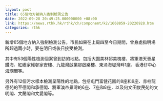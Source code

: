 ```yaml
---
layout: post
title: 65個地方被納入強制檢測公告
date: 2022-09-28 20:49:25.000000000 +08:00
link: https://news.rthk.hk/rthk/ch/component/k2/1668859-20220928.htm
categories: rthk
---
```


新增65個地方納入強制檢測公告，市民如果在上周四至今日期間，曾身處指明場所超過兩小時，要在明日或後日接受檢測。

其中有53個陽性檢測個案曾到訪的地點，包括大圍美林邨美槐樓、將軍澳天晉星鑽海、紅磡家維邨家安樓、九龍灣啟業邨啟樂樓、東涌海堤灣畔1座、香港仔中心海瑚閣等。

另外有12個污水樣本檢測呈陽性的地點，包括屯門富健花園的8座和9座、赤柱龍德苑的至德閣和承德閣、將軍澳帝景灣的6座、7座和8座，以及何文田俊民苑的文明閣、文蘭閣和文愛閣等。
